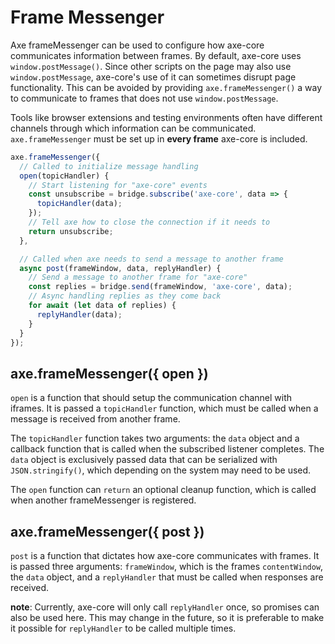 # Frame Messenger

Axe frameMessenger can be used to configure how axe-core communicates information between frames. By default, axe-core uses `window.postMessage()`. Since other scripts on the page may also use `window.postMessage`, axe-core's use of it can sometimes disrupt page functionality. This can be avoided by providing `axe.frameMessenger()` a way to communicate to frames that does not use `window.postMessage`.

Tools like browser extensions and testing environments often have different channels through which information can be communicated. `axe.frameMessenger` must be set up in **every frame** axe-core is included.

```js
axe.frameMessenger({
  // Called to initialize message handling
  open(topicHandler) {
    // Start listening for "axe-core" events
    const unsubscribe = bridge.subscribe('axe-core', data => {
      topicHandler(data);
    });
    // Tell axe how to close the connection if it needs to
    return unsubscribe;
  },

  // Called when axe needs to send a message to another frame
  async post(frameWindow, data, replyHandler) {
    // Send a message to another frame for "axe-core"
    const replies = bridge.send(frameWindow, 'axe-core', data);
    // Async handling replies as they come back
    for await (let data of replies) {
      replyHandler(data);
    }
  }
});
```

## axe.frameMessenger({ open })

`open` is a function that should setup the communication channel with iframes. It is passed a `topicHandler` function, which must be called when a message is received from another frame.

The `topicHandler` function takes two arguments: the `data` object and a callback function that is called when the subscribed listener completes. The `data` object is exclusively passed data that can be serialized with `JSON.stringify()`, which depending on the system may need to be used.

The `open` function can `return` an optional cleanup function, which is called when another frameMessenger is registered.

## axe.frameMessenger({ post })

`post` is a function that dictates how axe-core communicates with frames. It is passed three arguments: `frameWindow`, which is the frames `contentWindow`, the `data` object, and a `replyHandler` that must be called when responses are received.

**note**: Currently, axe-core will only call `replyHandler` once, so promises can also be used here. This may change in the future, so it is preferable to make it possible for `replyHandler` to be called multiple times.

